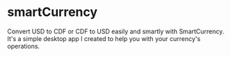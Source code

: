 # smartCurrency
Convert USD to CDF or CDF to USD easily and smartly with SmartCurrency. It's a simple desktop app I created to help you with your currency's operations.
